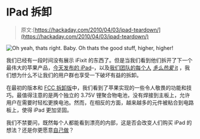 # IPad 拆卸

> 原文:[https://hackaday.com/2010/04/03/ipad-teardown/](https://hackaday.com/2010/04/03/ipad-teardown/)

![](../Images/f4e606103d726adddf42b49ec465b97d.png "Oh yeah, thats right. Baby. Oh thats the good stuff, higher, higher!")

我们已经有一段时间没有展示 iFixit 的东西了。但是当我们看到他们拆开了下一个最伟大的苹果产品，[今天发布的 iPad](http://www.ifixit.com/Teardown/iPad-Teardown/2183/1)–，以及[我们团队的每个人](http://hackaday.com/2010/01/29/our-thoughts-on-the-ipad/) [*多么热爱* it](http://hackaday.com/2010/01/29/our-thoughts-on-the-ipad/) ，我们想为什么不让我们的用户群也享受一下破坏有益的拆卸。

在最初的版本和 [FCC 拆卸版](http://www.ifixit.com/Teardown/iPad-FCC-Teardown/2197/1)中，我们看到了苹果实现的一些令人敬畏的功能和技巧。最值得注意的是两个独立的 3.75V 锂聚合物电池，没有焊接到主板上，允许用户在需要时轻松更换电池。然而，在相反的方面，越来越多的元件被粘合到电路板上，使得 iPad 更加坚固。

我们不禁要问，既然每个人都能看到漂亮的内部，这是否会改变人们购买 iPad 的想法？还是你更愿意[自己做](http://hackaday.com/2010/03/15/eat-your-heart-out-ipad/)？